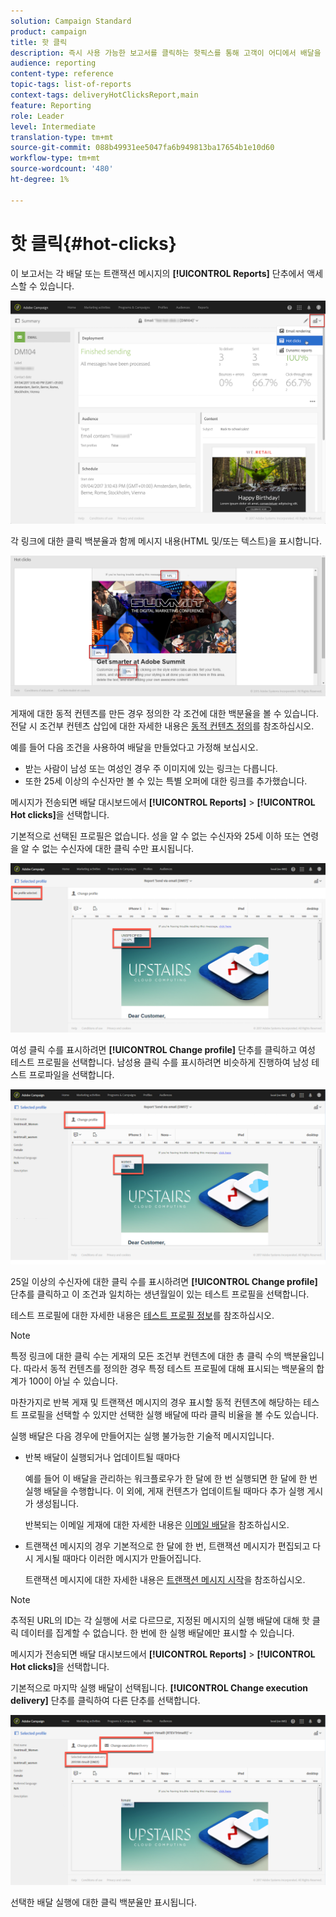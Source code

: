 ```yaml
---
solution: Campaign Standard
product: campaign
title: 핫 클릭
description: 즉시 사용 가능한 보고서를 클릭하는 핫픽스를 통해 고객이 어디에서 배달을 클릭했는지 확인할 수 있습니다.
audience: reporting
content-type: reference
topic-tags: list-of-reports
context-tags: deliveryHotClicksReport,main
feature: Reporting
role: Leader
level: Intermediate
translation-type: tm+mt
source-git-commit: 088b49931ee5047fa6b949813ba17654b1e10d60
workflow-type: tm+mt
source-wordcount: '480'
ht-degree: 1%

---
```



# 핫 클릭{#hot-clicks}

이 보고서는 각 배달 또는 트랜잭션 메시지의 **[!UICONTROL Reports]** 단추에서 액세스할 수 있습니다.

![](assets/delivery_reports_hot-clicks_4.png)

각 링크에 대한 클릭 백분율과 함께 메시지 내용(HTML 및/또는 텍스트)을 표시합니다.

![](assets/delivery_reports_10.png)

게재에 대한 동적 컨텐츠를 만든 경우 정의한 각 조건에 대한 백분율을 볼 수 있습니다. 전달 시 조건부 컨텐츠 삽입에 대한 자세한 내용은 [동적 컨텐츠 정의](../../designing/using/personalization.md#defining-dynamic-content-in-an-email)를 참조하십시오.

예를 들어 다음 조건을 사용하여 배달을 만들었다고 가정해 보십시오.

* 받는 사람이 남성 또는 여성인 경우 주 이미지에 있는 링크는 다릅니다.
* 또한 25세 이상의 수신자만 볼 수 있는 특별 오퍼에 대한 링크를 추가했습니다.

메시지가 전송되면 배달 대시보드에서 **[!UICONTROL Reports]** > **[!UICONTROL Hot clicks]**&#x200B;을 선택합니다.

기본적으로 선택된 프로필은 없습니다. 성을 알 수 없는 수신자와 25세 이하 또는 연령을 알 수 없는 수신자에 대한 클릭 수만 표시됩니다.

![](assets/delivery_reports_hot-clicks_1.png)

여성 클릭 수를 표시하려면 **[!UICONTROL Change profile]** 단추를 클릭하고 여성 테스트 프로필을 선택합니다. 남성용 클릭 수를 표시하려면 비슷하게 진행하여 남성 테스트 프로파일을 선택합니다.

![](assets/delivery_reports_hot-clicks_2.png)

25일 이상의 수신자에 대한 클릭 수를 표시하려면 **[!UICONTROL Change profile]** 단추를 클릭하고 이 조건과 일치하는 생년월일이 있는 테스트 프로필을 선택합니다.

테스트 프로필에 대한 자세한 내용은 [테스트 프로필 정보](../../audiences/using/managing-test-profiles.md)를 참조하십시오.

>[!NOTE]
>
>특정 링크에 대한 클릭 수는 게재의 모든 조건부 컨텐츠에 대한 총 클릭 수의 백분율입니다. 따라서 동적 컨텐츠를 정의한 경우 특정 테스트 프로필에 대해 표시되는 백분율의 합계가 100이 아닐 수 있습니다.

마찬가지로 반복 게재 및 트랜잭션 메시지의 경우 표시할 동적 컨텐츠에 해당하는 테스트 프로필을 선택할 수 있지만 선택한 실행 배달에 따라 클릭 비율을 볼 수도 있습니다.

실행 배달은 다음 경우에 만들어지는 실행 불가능한 기술적 메시지입니다.

* 반복 배달이 실행되거나 업데이트될 때마다

   예를 들어 이 배달을 관리하는 워크플로우가 한 달에 한 번 실행되면 한 달에 한 번 실행 배달을 수행합니다. 이 외에, 게재 컨텐츠가 업데이트될 때마다 추가 실행 게시가 생성됩니다.

   반복되는 이메일 게재에 대한 자세한 내용은 [이메일 배달](../../automating/using/email-delivery.md)을 참조하십시오.

* 트랜잭션 메시지의 경우 기본적으로 한 달에 한 번, 트랜잭션 메시지가 편집되고 다시 게시될 때마다 이러한 메시지가 만들어집니다.

   트랜잭션 메시지에 대한 자세한 내용은 [트랜잭션 메시지 시작](../../channels/using/getting-started-with-transactional-msg.md)을 참조하십시오.

>[!NOTE]
>
>추적된 URL의 ID는 각 실행에 서로 다르므로, 지정된 메시지의 실행 배달에 대해 핫 클릭 데이터를 집계할 수 없습니다. 한 번에 한 실행 배달에만 표시할 수 있습니다.

메시지가 전송되면 배달 대시보드에서 **[!UICONTROL Reports]** > **[!UICONTROL Hot clicks]**&#x200B;을 선택합니다.

기본적으로 마지막 실행 배달이 선택됩니다. **[!UICONTROL Change execution delivery]** 단추를 클릭하여 다른 단추를 선택합니다.

![](assets/delivery_reports_hot-clicks_3.png)

선택한 배달 실행에 대한 클릭 백분율만 표시됩니다.
